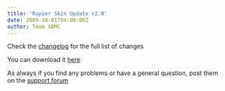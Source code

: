 ```yaml
---
title: 'Rapier Skin Update v2.0'
date: 2009-10-01T04:00:00Z
author: Team XBMC
---
```

Check the [changelog](/skins/rapier/2) for the full list of changes

 You can download it [here](/article/rapier-30-ready-consumption)

 As always if you find any problems or have a general question, post them on the [support forum](https://forum.kodi.tv/forumdisplay.php?fid=120)

 